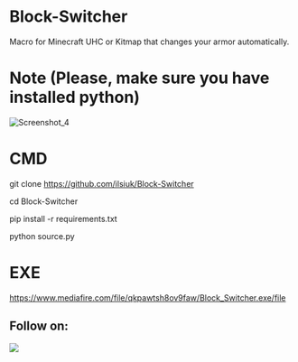 # Block-Switcher
Macro for Minecraft UHC or Kitmap that changes your armor automatically.
# Note (Please, make sure you have installed python)
![Screenshot_4](https://github.com/user-attachments/assets/a7fe3a58-cf7b-4231-965c-6d8f4499a39f)

# CMD
git clone https://github.com/ilsiuk/Block-Switcher

cd Block-Switcher

pip install -r requirements.txt

python source.py
# EXE
https://www.mediafire.com/file/qkpawtsh8ov9faw/Block_Switcher.exe/file
## Follow on:
<p align="left">
<a href="https://github.com/ilsiuk"><img src="https://img.shields.io/badge/GitHub-Follow%20on%20GitHub-inactive.svg?logo=github"></a>
